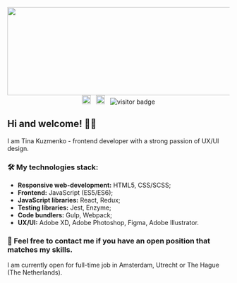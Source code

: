 <p align='center'>
<img src="https://raw.githubusercontent.com/tinakuzmenko/tinakuzmenko/master/custom%20%E2%80%93%201.svg" width="854" height="200" />
<br>
<a href="https://www.linkedin.com/in/kristina-kuzmenko-7a80b760/"><img height="20" src="https://raw.githubusercontent.com/tinakuzmenko/tinakuzmenko/master/003-linkedin.svg"></a>&nbsp;&nbsp;
<a href="https://www.instagram.com/tina_kuzmenko/"><img height="20" src="https://raw.githubusercontent.com/tinakuzmenko/tinakuzmenko/master/004-instagram.svg"></a>&nbsp;&nbsp;
<img src="https://visitor-badge.glitch.me/badge?page_id=tinakuzmenko" alt="visitor badge"/>
</p>

## Hi and welcome! 🙋‍♀️

I am Tina Kuzmenko - frontend developer with a strong passion of UX/UI design. 

### 🛠 My technologies stack:

- **Responsive web-development:** HTML5, CSS/SCSS;
- **Frontend:** JavaScript (ES5/ES6);
- **JavaScript libraries:** React, Redux;
- **Testing libraries:** Jest, Enzyme;
- **Code bundlers:** Gulp, Webpack;
- **UX/UI:** Adobe XD, Adobe Photoshop, Figma, Adobe Illustrator.

### 💌 Feel free to contact me if you have an open position that matches my skills. 

I am currently open for full-time job in Amsterdam, Utrecht or The Hague (The Netherlands).